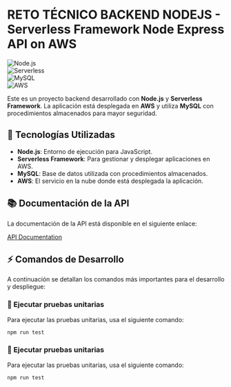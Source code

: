 # RETO TÉCNICO BACKEND NODEJS - Serverless Framework Node Express API on AWS 

![Node.js](https://img.shields.io/badge/Node.js-339933?style=flat&logo=node.js&logoColor=white)  
![Serverless](https://img.shields.io/badge/Serverless-FF9900?style=flat&logo=serverless&logoColor=white)  
![MySQL](https://img.shields.io/badge/MySQL-4479A1?style=flat&logo=mysql&logoColor=white)  
![AWS](https://img.shields.io/badge/AWS-232F3E?style=flat&logo=amazonaws&logoColor=white)  

Este es un proyecto backend desarrollado con **Node.js** y **Serverless Framework**. La aplicación está desplegada en **AWS** y utiliza **MySQL** con procedimientos almacenados para mayor seguridad.

## 🚀 Tecnologías Utilizadas

- **Node.js**: Entorno de ejecución para JavaScript.
- **Serverless Framework**: Para gestionar y desplegar aplicaciones en AWS.
- **MySQL**: Base de datos utilizada con procedimientos almacenados.
- **AWS**: El servicio en la nube donde está desplegada la aplicación.

## 📚 Documentación de la API

La documentación de la API está disponible en el siguiente enlace:

[API Documentation](https://c2ev2mbevc.execute-api.us-east-1.amazonaws.com/api-docs/)

## ⚡ Comandos de Desarrollo

A continuación se detallan los comandos más importantes para el desarrollo y despliegue:

### 🧪 Ejecutar pruebas unitarias

Para ejecutar las pruebas unitarias, usa el siguiente comando:

```bash
npm run test
```

### 🧪 Ejecutar pruebas unitarias

Para ejecutar las pruebas unitarias, usa el siguiente comando:

```bash
npm run test
```
